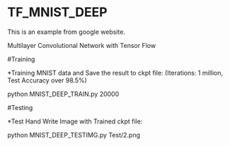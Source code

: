 # TF_MNIST_DEEP
This is an example from google website.

Multilayer Convolutional Network with Tensor Flow


#Training

*Training MNIST data and Save the result to ckpt file: (Iterations: 1 million, Test Accuracy over 98.5%)

python MNIST_DEEP_TRAIN.py 20000


#Testing

*Test Hand Write Image with Trained ckpt file:

python MNIST_DEEP_TESTIMG.py Test/2.png

